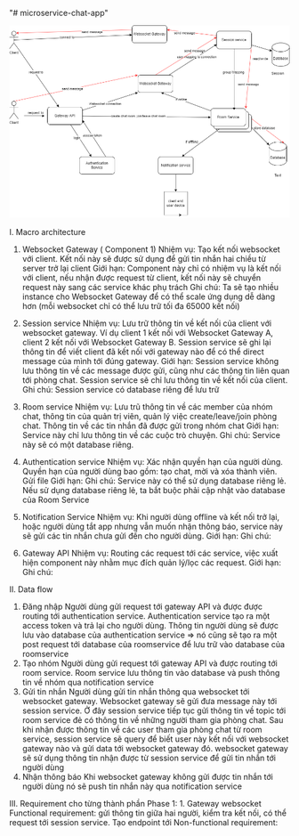"# microservice-chat-app" 

![alt text](./chat-app-diagram.png)


I. Macro architecture
1. Websocket Gateway ( Component 1) 
Nhiệm vụ: Tạo kết nối websocket với client. Kết nối này sẽ được sử dụng để gửi tin nhắn hai chiều từ server trở lại client
Giới hạn: Component này chỉ có nhiệm vụ là kết nối với client, nếu nhận được request từ client, kết nối này sẽ chuyển request này sang các service khác phụ trách
Ghi chú: Ta sẽ tạo nhiều instance cho Websocket Gateway để có thể scale ứng dụng dễ dàng hơn (mỗi websocket chỉ có thể lưu trữ tối đa 65000 kết nối)

2. Session service 
Nhiệm vụ: Lưu trữ thông tin về kết nối của client với websocket gateway. Ví dụ client 1 kết nối với Websocket Gateway A, client 2 kết nối với Websocket Gateway B.
Session service sẽ ghi lại thông tin để viết client đã kết nối với gateway nào để có thể direct message của mình tới đúng gateway. 
Giới hạn: Session service không lưu thông tin về các message được gửi, cũng như các thông tin liên quan tới phòng chat. Session service sẽ chỉ lưu thông tin về 
kết nối của client. 
Ghi chú: Session service có database riêng để lưu trữ

3. Room service
Nhiệm vụ: Lưu trũ thông tin về các member của nhóm chat, thông tin của quản trị viên, quản lý việc create/leave/join phòng chat. Thông tin về các tin nhắn đã được gửi 
trong nhóm chat
Giới hạn: Service này chỉ lưu thông tin về các cuộc trò chuyện.
Ghi chú: Service này sẽ có một database riêng.

4. Authentication service
Nhiệm vụ: Xác nhận quyền hạn của người dùng. Quyền hạn của người dùng bao gồm: tạo chat, mời và xóa thành viên. Gửi file
Giới hạn: 
Ghi chú: Service này có thể sử dụng database riêng lẻ. Nếu sử dụng database riêng lẻ, ta bắt buộc phải cập nhật vào database của Room Service

5. Notification Service
Nhiệm vụ: Khi người dùng offline và kết nối trở lại, hoặc người dùng tắt app nhưng vẫn muốn nhận thông báo, service này sẽ gửi các tin nhắn chưa gửi đến cho người dùng.
Giới hạn:
Ghi chú: 

6. Gateway API
Nhiệm vụ: Routing các request tới các service, việc xuất hiện component này nhằm mục đích quản lý/lọc các request.
Giới hạn:
Ghi chú: 

II. Data flow
1. Đăng nhập
	Người dùng gửi request tới gateway API và được được routing tới authentication service. Authentication service tạo ra một access token và trả lại cho người dùng. Thông tin người dùng sẽ được lưu vào database 
	của authentication service => nó cũng sẽ tạo ra một post request tới database của roomservice để lưu trữ vào database của roomservice
2. Tạo nhóm
	Người dùng gửi request tới gateway API và được routing tới room service. Room service lưu thông tin vào database và push thông tin về nhóm qua notification service 
3. Gửi tin nhắn
	Người dùng gửi tin nhắn thông qua websocket tới websocket gateway. Websocket gateway sẽ gửi đưa message này tới session service. Ở đây session service tiếp tục gửi thông tin về topic tới room service 
	đẻ có thông tin về những người tham gia phòng chat. Sau khi nhận được thông tin về các user tham gia phòng chat từ room service, session service sẽ query để biết user này kết nối với websocket gateway nào 
	và gửi data tới websocket gateway đó. websocket gateway sẽ sử dụng thông tin nhận được từ session service để gửi tin nhắn tới người dùng
4. Nhận thông báo
	Khi websocket gateway không gửi được tin nhắn tới người dùng nó sẽ push tin nhắn này qua notification service
	
III. Requirement cho từng thành phần 
Phase 1:
	1. Gateway websocket
		Functional requirement: gửi thông tin giữa hai người, kiểm tra kết nối, có thể request tới session service. Tạo endpoint tới 
		Non-functional requirement: 


